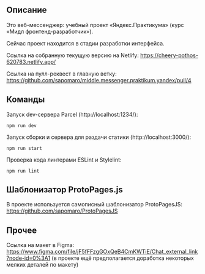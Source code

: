 ## Описание

Это веб-мессенджер: учебный проект «Яндекс.Практикума» (курс «Мидл фронтенд-разработчик»). 

Сейчас проект находится в стадии разработки интерфейса.

Ссылка на собранную текущую версию на Netlify: https://cheery-pothos-620783.netlify.app/

Ссылка на пулл-реквест в главную ветку: https://github.com/sapomaro/middle.messenger.praktikum.yandex/pull/4

## Команды

Запуск dev-сервера Parcel (http://localhost:1234/): 

    npm run dev

Запуск сборки и сервера для раздачи статики (http://localhost:3000/):

    npm run start

Проверка кода линтерами ESLint и Stylelint:

    npm run lint

## Шаблонизатор ProtoPages.js

В проекте используется самописный шаблонизатор ProtoPagesJS: https://github.com/sapomaro/ProtoPagesJS

## Прочее

Ссылка на макет в Figma: https://www.figma.com/file/jF5fFFzgGOxQeB4CmKWTiE/Chat_external_link?node-id=0%3A1 (в проекте ещё предполагается доработка некоторых мелких деталей по макету)